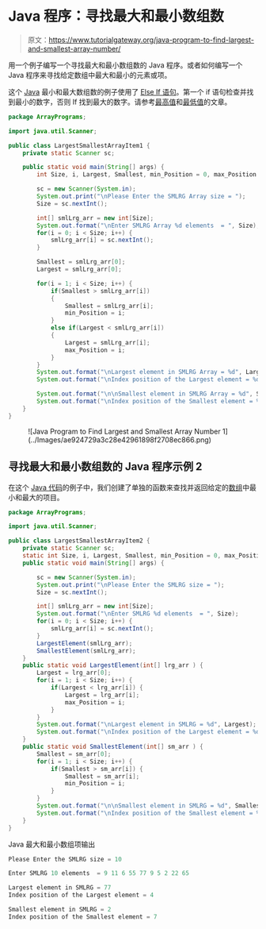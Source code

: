 # Java 程序：寻找最大和最小数组数

> 原文：<https://www.tutorialgateway.org/java-program-to-find-largest-and-smallest-array-number/>

用一个例子编写一个寻找最大和最小数组数的 Java 程序。或者如何编写一个 Java 程序来寻找给定数组中最大和最小的元素或项。

这个 [Java](https://www.tutorialgateway.org/java-tutorial/) 最小和最大数组数的例子使用了 [Else If 语句](https://www.tutorialgateway.org/java-else-if-statement/)。第一个 if 语句检查并找到最小的数字，否则 If 找到最大的数字。请参考[最高值](https://www.tutorialgateway.org/java-program-to-find-largest-array-number/)和[最低值](https://www.tutorialgateway.org/java-program-to-find-smallest-array-number/)的文章。

```java
package ArrayPrograms;

import java.util.Scanner;

public class LargestSmallestArrayItem1 {
	private static Scanner sc;

	public static void main(String[] args) {
		int Size, i, Largest, Smallest, min_Position = 0, max_Position = 0;

		sc = new Scanner(System.in);		
		System.out.print("\nPlease Enter the SMLRG Array size = ");
		Size = sc.nextInt();

		int[] smlLrg_arr = new int[Size];	
		System.out.format("\nEnter SMLRG Array %d elements  = ", Size);
		for(i = 0; i < Size; i++) {
			smlLrg_arr[i] = sc.nextInt();
		}

		Smallest = smlLrg_arr[0];
		Largest = smlLrg_arr[0];

		for(i = 1; i < Size; i++) {
			if(Smallest > smlLrg_arr[i]) 
			{
				Smallest = smlLrg_arr[i];
				min_Position = i;
			}
			else if(Largest < smlLrg_arr[i]) 
			{
				Largest = smlLrg_arr[i];
				max_Position = i;
			}
		}
		System.out.format("\nLargest element in SMLRG Array = %d", Largest);
		System.out.format("\nIndex position of the Largest element = %d", max_Position);

		System.out.format("\n\nSmallest element in SMLRG Array = %d", Smallest);
		System.out.format("\nIndex position of the Smallest element = %d", min_Position);
	}
}
```

<figure class="wp-block-image size-large">![Java Program to Find Largest and Smallest Array Number 1](../Images/ae924729a3c28e42961898f2708ec866.png)</figure>

## 寻找最大和最小数组数的 Java 程序示例 2

在这个 [Java 代码](https://www.tutorialgateway.org/learn-java-programs/)的例子中，我们创建了单独的函数来查找并返回给定的[数组](https://www.tutorialgateway.org/java-array/)中最小和最大的项目。

```java
package ArrayPrograms;

import java.util.Scanner;

public class LargestSmallestArrayItem2 {
	private static Scanner sc;
	static int Size, i, Largest, Smallest, min_Position = 0, max_Position = 0;	
	public static void main(String[] args) {

		sc = new Scanner(System.in);		
		System.out.print("\nPlease Enter the SMLRG size = ");
		Size = sc.nextInt();

		int[] smlLrg_arr = new int[Size];
		System.out.format("\nEnter SMLRG %d elements  = ", Size);
		for(i = 0; i < Size; i++) {
			smlLrg_arr[i] = sc.nextInt();
		}	
		LargestElement(smlLrg_arr);
		SmallestElement(smlLrg_arr);
	}
	public static void LargestElement(int[] lrg_arr ) {
		Largest = lrg_arr[0];
		for(i = 1; i < Size; i++) {
			if(Largest < lrg_arr[i]) {
				Largest = lrg_arr[i];
				max_Position = i;
			}
		}
		System.out.format("\nLargest element in SMLRG = %d", Largest);
		System.out.format("\nIndex position of the Largest element = %d", max_Position);
	}
	public static void SmallestElement(int[] sm_arr ) {
		Smallest = sm_arr[0];
		for(i = 1; i < Size; i++) {
			if(Smallest > sm_arr[i]) {
				Smallest = sm_arr[i];
				min_Position = i;
			}
		}
		System.out.format("\n\nSmallest element in SMLRG = %d", Smallest);
		System.out.format("\nIndex position of the Smallest element = %d", min_Position);
	}
}
```

Java 最大和最小数组项输出

```java
Please Enter the SMLRG size = 10

Enter SMLRG 10 elements  = 9 11 6 55 77 9 5 2 22 65

Largest element in SMLRG = 77
Index position of the Largest element = 4

Smallest element in SMLRG = 2
Index position of the Smallest element = 7
```